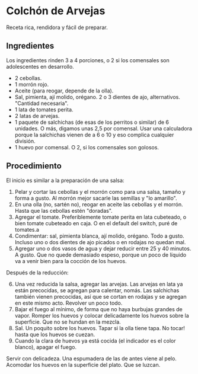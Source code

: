 # Colchón de Arvejas

Receta rica, rendidora y fácil de preparar.

## Ingredientes

Los ingredientes rinden 3 a 4 porciones, o 2 si los comensales son adolescentes en desarrollo.

* 2 cebollas.
* 1 morrón rojo.
* Aceite (para reogar, depende de la olla).
* Sal, pimienta, ají molido, orégano. 2 o 3 dientes de ajo, alternativos. "Cantidad necesaria".
* 1 lata de tomates perita.
* 2 latas de arvejas.
* 1 paquete de salchichas (de esas de los perritos o similar) de 6 unidades. O más, digamos unas 2,5 por comensal. Usar una 
calculadora porque la salchichas vienen de a 6 o 10 y eso complica cualquier división.
* 1 huevo por comensal. O 2, si los comensales son golosos.

## Procedimiento

El inicio es similar a la preparación de una salsa:

1. Pelar y cortar las cebollas y el morrón como para una salsa, tamaño y forma a gusto. Al morrón mejor sacarle las semillas y "lo amarillo".
2. En una olla (no, sartén no), reogar en aceite las cebollas y el morrón. Hasta que las cebollas estén "doradas".
3. Agregar el tomate. Preferiblemente tomate perita en lata cubeteado, o bien tomate cubeteado en caja. O en el default del switch, 
puré de tomates.a
4. Condimentar: sal, pimienta blanca, ají molido, orégano. Todo a gusto. Incluso uno o dos dientes de ajo picados o en rodajas no quedan mal.
5. Agregar uno o dos vasos de agua y dejar reducir entre 25 y 40 minutos. A gusto. Que no quede demasiado espeso, porque un poco de líquido
va a venir bien para la cocción de los huevos.

Después de la reducción:

6. Una vez reducida la salsa, agregar las arvejas. Las arvejas en lata ya están precocidas, se agregan para calentar, nomás. 
Las salchichas también vienen precocidas, así que se cortan en rodajas y se agregan en este mismo acto. Revolver un poco todo.
7. Bajar el fuego al mínimo, de forma que no haya burbujas grandes de vapor. Romper los huevos y colocar delicadamente los huevos sobre la 
superficie. Que no se hundan en la mezcla. 
8. Sal. Un poquito sobre los huevos. Tapar si la olla tiene tapa. No tocar! hasta que los huevos se cuezan.
9. Cuando la clara de huevos ya está cocida (el indicador es el color blanco), apagar el fuego. 

Servir con delicadeza. Una espumadera de las de antes viene al pelo. Acomodar los huevos en la superficie del plato. Que se luzcan.

